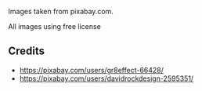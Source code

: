 Images taken from pixabay.com. 

All images using free license

## Credits

* https://pixabay.com/users/gr8effect-66428/
* https://pixabay.com/users/davidrockdesign-2595351/